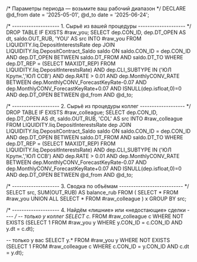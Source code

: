 /* Параметры периода — возьмите ваш рабочий диапазон */
DECLARE @d_from date = '2025-05-01',
        @d_to   date = '2025-06-24';

/* -------------------- 1. Сырьё из вашей процедуры -------------------- */
DROP TABLE IF EXISTS #raw_you;
SELECT dep.CON_ID,
       dep.DT_OPEN                  AS dt,
       saldo.OUT_RUB,
       'YOU'                         AS src
INTO   #raw_you
FROM   LIQUIDITY.liq.DepositInterestsRate   dep
JOIN   LIQUIDITY.liq.DepositContract_Saldo  saldo
       ON  saldo.CON_ID = dep.CON_ID
       AND dep.DT_OPEN BETWEEN saldo.DT_FROM AND saldo.DT_TO
WHERE  dep.DT_REP = (SELECT MAX(DT_REP) FROM LIQUIDITY.liq.DepositInterestsRate)
  AND  dep.CLI_SUBTYPE IN ('ЮЛ Крупн.','ЮЛ ССВ')
  AND  dep.RATE > 0.01
  AND  dep.MonthlyCONV_RATE BETWEEN dep.MonthlyCONV_ForecastKeyRate-0.07
                                AND dep.MonthlyCONV_ForecastKeyRate+0.07
  AND  ISNULL(dep.isfloat,0)=0
  AND  dep.DT_OPEN BETWEEN @d_from AND @d_to;

/* -------------------- 2. Сырьё из процедуры коллег ------------------- */
DROP TABLE IF EXISTS #raw_colleague;
SELECT dep.CON_ID,
       dep.DT_OPEN                  AS dt,
       saldo.OUT_RUB,
       'COL'                         AS src
INTO   #raw_colleague
FROM   LIQUIDITY.liq.DepositInterestsRate   dep
JOIN   LIQUIDITY.liq.DepositContract_Saldo  saldo
       ON  saldo.CON_ID = dep.CON_ID
       AND dep.DT_OPEN BETWEEN saldo.DT_FROM AND saldo.DT_TO
WHERE  dep.DT_REP = (SELECT MAX(DT_REP) FROM LIQUIDITY.liq.DepositInterestsRate)
  AND  dep.CLI_SUBTYPE IN ('ЮЛ Крупн.','ЮЛ ССВ')
  AND  dep.RATE > 0.01
  AND  dep.MonthlyCONV_RATE BETWEEN dep.MonthlyCONV_ForecastKeyRate-0.07
                                AND dep.MonthlyCONV_ForecastKeyRate+0.07
  AND  ISNULL(dep.isfloat,0)=0
  AND  dep.DT_OPEN BETWEEN @d_from AND @d_to;

/* -------------------- 3. Сводка по объёмам --------------------------- */
SELECT src,
       SUM(OUT_RUB) AS balance_rub
FROM (
      SELECT * FROM #raw_you
      UNION ALL
      SELECT * FROM #raw_colleague
     ) x
GROUP BY src;

/* -------------------- 4. Найдём «лишние» или «недостающие» сделки ---- */
-- только у коллег
SELECT c.*
FROM   #raw_colleague c
WHERE  NOT EXISTS (SELECT 1 FROM #raw_you y
                   WHERE  y.CON_ID = c.CON_ID
                     AND  y.dt     = c.dt);

-- только у вас
SELECT y.*
FROM   #raw_you y
WHERE  NOT EXISTS (SELECT 1 FROM #raw_colleague c
                   WHERE  c.CON_ID = y.CON_ID
                     AND  c.dt     = y.dt);
